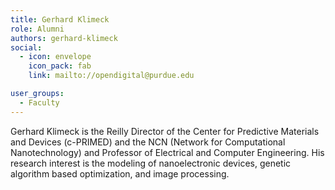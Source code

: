 ```yaml
---
title: Gerhard Klimeck  
role: Alumni
authors: gerhard-klimeck
social:
  - icon: envelope
    icon_pack: fab
    link: mailto://opendigital@purdue.edu

user_groups:
  - Faculty
---
```

Gerhard Klimeck is the Reilly Director of the Center for Predictive Materials and Devices (c-PRIMED) and the NCN (Network for Computational Nanotechnology) and Professor of Electrical and Computer Engineering. His research interest is the modeling of nanoelectronic devices, genetic algorithm based optimization, and image processing.
